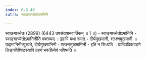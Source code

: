 ```yaml
---
index: 6.3.40
sutra: स्वाङ्गाच्चेतोऽमानिनि

---
```

 स्वाङ्गाच्चेतः (2899) (6443 उपसंख्यानवार्तिकम् ॥ 1 ॥) - स्वाङ्गाच्चेतोऽमानिनि - स्वाङ्गाच्चेतोऽमानिनीति वक्तव्यम् । इहापि यथा स्यात्  -  दीर्घमुखमानी, श्लक्ष्णमुखमानी ॥ यद्यमानिनीत्युच्यते, दीर्घमुखमानिनी  -  श्लक्ष्णमुखमानिनी  -  इति न सिध्यति । प्रातिपदिकग्रहणे लिङ्गविशिष्टस्यापि ग्रहणं भवतीत्येवं भविष्यति ॥ 